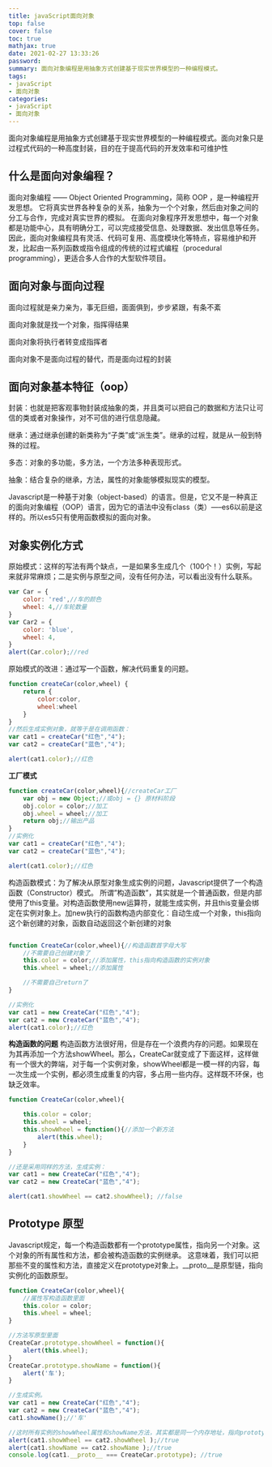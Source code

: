```yaml
---
title: javaScript面向对象
top: false
cover: false
toc: true
mathjax: true
date: 2021-02-27 13:33:26
password:
summary: 面向对象编程是用抽象方式创建基于现实世界模型的一种编程模式。
tags: 
- javaScript
- 面向对象
categories:
- javaScript
- 面向对象
---
```


面向对象编程是用抽象方式创建基于现实世界模型的一种编程模式。面向对象只是过程式代码的一种高度封装，目的在于提高代码的开发效率和可维护性


## 什么是面向对象编程？
面向对象编程 —— Object Oriented Programming，简称 OOP ，是一种编程开发思想。
它将真实世界各种复杂的关系，抽象为一个个对象，然后由对象之间的分工与合作，完成对真实世界的模拟。
在面向对象程序开发思想中，每一个对象都是功能中心，具有明确分工，可以完成接受信息、处理数据、发出信息等任务。
因此，面向对象编程具有灵活、代码可复用、高度模块化等特点，容易维护和开发，比起由一系列函数或指令组成的传统的过程式编程（procedural programming），更适合多人合作的大型软件项目。

## 面向对象与面向过程
面向过程就是亲力亲为，事无巨细，面面俱到，步步紧跟，有条不紊 

面向对象就是找一个对象，指挥得结果

面向对象将执行者转变成指挥者

面向对象不是面向过程的替代，而是面向过程的封装


## 面向对象基本特征（oop）

封装：也就是把客观事物封装成抽象的类，并且类可以把自己的数据和方法只让可信的类或者对象操作，对不可信的进行信息隐藏。

继承：通过继承创建的新类称为“子类”或“派生类”。继承的过程，就是从一般到特殊的过程。

多态：对象的多功能，多方法，一个方法多种表现形式。

抽象：结合复杂的继承，方法，属性的对象能够模拟现实的模型。

Javascript是一种基于对象（object-based）的语言。但是，它又不是一种真正的面向对象编程（OOP）语言，因为它的语法中没有class（类）—–es6以前是这样的。所以es5只有使用函数模拟的面向对象。


## 对象实例化方式
原始模式：这样的写法有两个缺点，一是如果多生成几个（100个！）实例，写起来就非常麻烦；二是实例与原型之间，没有任何办法，可以看出没有什么联系。

```js
var Car = {
    color: 'red',//车的颜色
    wheel: 4,//车轮数量
}
var Car2 = {
    color: 'blue',
    wheel: 4,
}
alert(Car.color);//red
```
原始模式的改进：通过写一个函数，解决代码重复的问题。
```js
function createCar(color,wheel) {
    return {
        color:color,
        wheel:wheel
    }
}
//然后生成实例对象，就等于是在调用函数：
var cat1 = createCar("红色","4");
var cat2 = createCar("蓝色","4");

alert(cat1.color);//红色
```


**工厂模式**

```js
function createCar(color,wheel){//createCar工厂
    var obj = new Object;//或obj = {} 原材料阶段
    obj.color = color;//加工
    obj.wheel = wheel;//加工
    return obj;//输出产品
}
//实例化
var cat1 = createCar("红色","4");
var cat2 = createCar("蓝色","4");

alert(cat1.color);//红色

```

构造函数模式：为了解决从原型对象生成实例的问题，Javascript提供了一个构造函数（Constructor）模式。 所谓”构造函数”，其实就是一个普通函数，但是内部使用了this变量。对构造函数使用new运算符，就能生成实例，并且this变量会绑定在实例对象上。加new执行的函数构造内部变化：自动生成一个对象，this指向这个新创建的对象，函数自动返回这个新创建的对象

```js

function CreateCar(color,wheel){//构造函数首字母大写
    //不需要自己创建对象了
    this.color = color;//添加属性，this指向构造函数的实例对象
    this.wheel = wheel;//添加属性

    //不需要自己return了
}

//实例化
var cat1 = new CreateCar("红色","4");
var cat2 = new CreateCar("蓝色","4");
alert(cat1.color);//红色
```


**构造函数的问题**
构造函数方法很好用，但是存在一个浪费内存的问题。如果现在为其再添加一个方法showWheel。那么，CreateCar就变成了下面这样，这样做有一个很大的弊端，对于每一个实例对象，showWheel都是一模一样的内容，每一次生成一个实例，都必须生成重复的内容，多占用一些内存。这样既不环保，也缺乏效率。

```js
function CreateCar(color,wheel){

    this.color = color;
    this.wheel = wheel;
    this.showWheel = function(){//添加一个新方法
        alert(this.wheel);
    }   
}

//还是采用同样的方法，生成实例：
var cat1 = new CreateCar("红色","4");
var cat2 = new CreateCar("蓝色","4");

alert(cat1.showWheel == cat2.showWheel); //false

```


## Prototype 原型
Javascript规定，每一个构造函数都有一个prototype属性，指向另一个对象。这个对象的所有属性和方法，都会被构造函数的实例继承。 这意味着，我们可以把那些不变的属性和方法，直接定义在prototype对象上。__proto__是原型链，指向实例化的函数原型。

```js
function CreateCar(color,wheel){
    //属性写构造函数里面
    this.color = color;
    this.wheel = wheel;
}

//方法写原型里面
CreateCar.prototype.showWheel = function(){
    alert(this.wheel);
}
CreateCar.prototype.showName = function(){
    alert('车');
}

//生成实例。
var cat1 = new CreateCar("红色","4");
var cat2 = new CreateCar("蓝色","4");
cat1.showName();//'车'

//这时所有实例的showWheel属性和showName方法，其实都是同一个内存地址，指向prototype对象，因此就提高了运行效率。
alert(cat1.showWheel == cat2.showWheel );//true
alert(cat1.showName == cat2.showName );//true
console.log(cat1.__proto__ === CreateCar.prototype); //true
```
